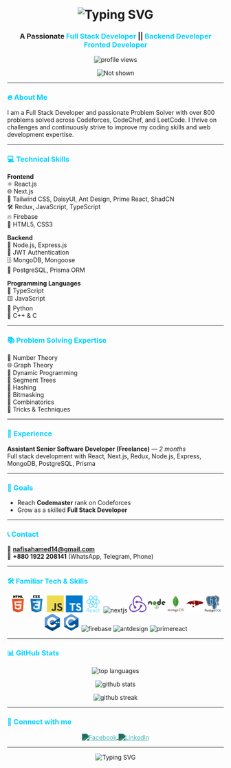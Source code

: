 <h1 align="center">
    <img src="https://readme-typing-svg.herokuapp.com?font=Fira+Code&size=30&duration=3000&pause=1000&color=00D0FF&center=true&vCenter=true&width=435&lines=Hi+there%2C+I'm+Nafis!;Welcome+to+my+GitHub!" alt="Typing SVG" />
</h1>

<h3 align="center">
    A Passionate <span style="color: rgb(0, 208, 255);">Full Stack Developer</span> || <span style="color: rgb(0, 208, 255);">Backend Developer</span>  <span style="color: rgb(0, 208, 255);">Fronted Developer</span>
</h3>

<p align="center">
    <img src="https://komarev.com/ghpvc/?username=nafis200&label=Profile%20views&color=00d0ff&style=flat" alt="profile views" />
</p>

<p align="center">
    <img src="https://i.postimg.cc/5NtM2q3y/web-development1.png" alt="Not shown" width="600" />
</p>

---

<h3 align="left" style="color: rgb(0, 208, 255);">🔥 About Me</h3>

<p>
I am a Full Stack Developer and passionate Problem Solver with over 800 problems solved across Codeforces, CodeChef, and LeetCode. I thrive on challenges and continuously strive to improve my coding skills and web development expertise.
</p>

---

<h3 align="left" style="color: rgb(0, 208, 255);">💻 Technical Skills</h3>

**Frontend**  
⚛️ React.js  
🌐 Next.js  
🎨 Tailwind CSS, DaisyUI, Ant Design, Prime React, ShadCN  
🛠️ Redux, JavaScript, TypeScript  
🔥 Firebase  
🧱 HTML5, CSS3  

**Backend**  
🚀 Node.js, Express.js  
🔐 JWT Authentication  
🗄️ MongoDB, Mongoose  
🐘 PostgreSQL, Prisma ORM  

**Programming Languages**  
💠 TypeScript  
🟨 JavaScript  
🐍 Python  
💙 C++ & C  

---

<h3 align="left" style="color: rgb(0, 208, 255);">📚 Problem Solving Expertise</h3>

🔢 Number Theory  
🌐 Graph Theory  
🔄 Dynamic Programming  
🌲 Segment Trees  
🔑 Hashing  
🔢 Bitmasking  
🎲 Combinatorics  
🧩 Tricks & Techniques  

---

<h3 align="left" style="color: rgb(0, 208, 255);">🚀 Experience</h3>

**Assistant Senior Software Developer (Freelance)** — *2 months*  
Full stack development with React, Next.js, Redux, Node.js, Express, MongoDB, PostgreSQL, Prisma

---

<h3 align="left" style="color: rgb(0, 208, 255);">🎯 Goals</h3>

- Reach **Codemaster** rank on Codeforces  
- Grow as a skilled **Full Stack Developer**  

---

<h3 align="left" style="color: rgb(0, 208, 255);">📞 Contact</h3>

📧 **nafisahamed14@gmail.com**  
📱 **+880 1922 208141** (WhatsApp, Telegram, Phone)

---

<h3 align="left" style="color: rgb(0, 208, 255);">🛠️ Familiar Tech & Skills</h3>

<p align="center">
    <img src="https://raw.githubusercontent.com/devicons/devicon/master/icons/html5/html5-original-wordmark.svg" alt="html5" width="40" height="40" />
    <img src="https://raw.githubusercontent.com/devicons/devicon/master/icons/css3/css3-original-wordmark.svg" alt="css3" width="40" height="40" />
    <img src="https://raw.githubusercontent.com/devicons/devicon/master/icons/javascript/javascript-original.svg" alt="javascript" width="40" height="40" />
    <img src="https://raw.githubusercontent.com/devicons/devicon/master/icons/typescript/typescript-original.svg" alt="typescript" width="40" height="40" />
    <img src="https://raw.githubusercontent.com/devicons/devicon/master/icons/react/react-original-wordmark.svg" alt="react" width="40" height="40" />
    <img src="https://cdn.worldvectorlogo.com/logos/next-js.svg" alt="nextjs" width="40" height="40" />
    <img src="https://raw.githubusercontent.com/devicons/devicon/master/icons/redux/redux-original.svg" alt="redux" width="40" height="40" />
    <img src="https://raw.githubusercontent.com/devicons/devicon/master/icons/nodejs/nodejs-original-wordmark.svg" alt="nodejs" width="40" height="40" />
    <img src="https://raw.githubusercontent.com/devicons/devicon/master/icons/mongodb/mongodb-original-wordmark.svg" alt="mongodb" width="40" height="40" />
    <img src="https://raw.githubusercontent.com/devicons/devicon/master/icons/mongoose/mongoose-original.svg" alt="mongoose" width="40" height="40" />
    <img src="https://raw.githubusercontent.com/devicons/devicon/master/icons/postgresql/postgresql-original-wordmark.svg" alt="postgresql" width="40" height="40" />
    <img src="https://raw.githubusercontent.com/devicons/devicon/master/icons/cplusplus/cplusplus-original.svg" alt="cplusplus" width="40" height="40" />
    <img src="https://raw.githubusercontent.com/devicons/devicon/master/icons/c/c-original.svg" alt="c" width="40" height="40" />
    <img src="https://www.vectorlogo.zone/logos/firebase/firebase-icon.svg" alt="firebase" width="40" height="40" />
    <img src="https://avatars.githubusercontent.com/u/121015623?s=200&v=4" alt="antdesign" width="40" height="40" title="Ant Design" />
    <img src="https://avatars.githubusercontent.com/u/1711643?s=200&v=4" alt="primereact" width="40" height="40" title="PrimeReact" />
</p>

---

<h3 align="left" style="color: rgb(0, 208, 255);">📊 GitHub Stats</h3>

<p align="center">
    <img src="https://github-readme-stats.vercel.app/api/top-langs?username=nafis200&show_icons=true&locale=en&layout=compact&theme=react&bg_color=1F222E&title_color=00D0FF&icon_color=00D0FF&text_color=FFFFFF&hide_border=true&langs_count=10" alt="top languages" />
</p>

<p align="center">
    <img src="https://github-readme-stats.vercel.app/api?username=nafis200&show_icons=true&locale=en&theme=react&bg_color=1F222E&title_color=00D0FF&icon_color=00D0FF&text_color=FFFFFF&hide_border=true" alt="github stats" />
</p>

<p align="center">
    <img src="https://github-readme-streak-stats.herokuapp.com/?user=nafis200&theme=react&background=1F222E&ring=00D0FF&fire=00D0FF&currStreakNum=FFFFFF&currStreakLabel=00D0FF&sideNums=FFFFFF&sideLabels=00D0FF&dates=FFFFFF&hide_border=true" alt="github streak" />
</p>

---

<h3 align="left" style="color: rgb(0, 208, 255);">🤝 Connect with me</h3>

<p align="center">
    <a href="https://www.facebook.com/profile.php?id=100077678432442" target="blank">
        <img align="center" src="https://raw.githubusercontent.com/rahuldkjain/github-profile-readme-generator/master/src/images/icons/Social/facebook.svg" alt="Facebook" height="30" width="40" style="filter: invert(70%) sepia(54%) saturate(463%) hue-rotate(130deg) brightness(86%) contrast(84%);" />
    </a>
    <a href="https://www.linkedin.com/in/n-ahamed/" target="blank">
        <img align="center" src="https://i.postimg.cc/GhxyJrw9/317750-linkedin-icon.png" alt="LinkedIn" height="30" width="40" style="filter: invert(70%) sepia(54%) saturate(463%) hue-rotate(130deg) brightness(86%) contrast(84%);" />
    </a>
</p>

---

<p align="center">
    <img src="https://readme-typing-svg.herokuapp.com?font=Fira+Code&size=18&duration=2000&pause=1000&color=00D0FF&center=true&vCenter=true&width=800&lines=The+only+way+to+do+great+work+is+to+love+what+you+do.+-+Steve+Jobs" alt="Typing SVG" />
</p>
